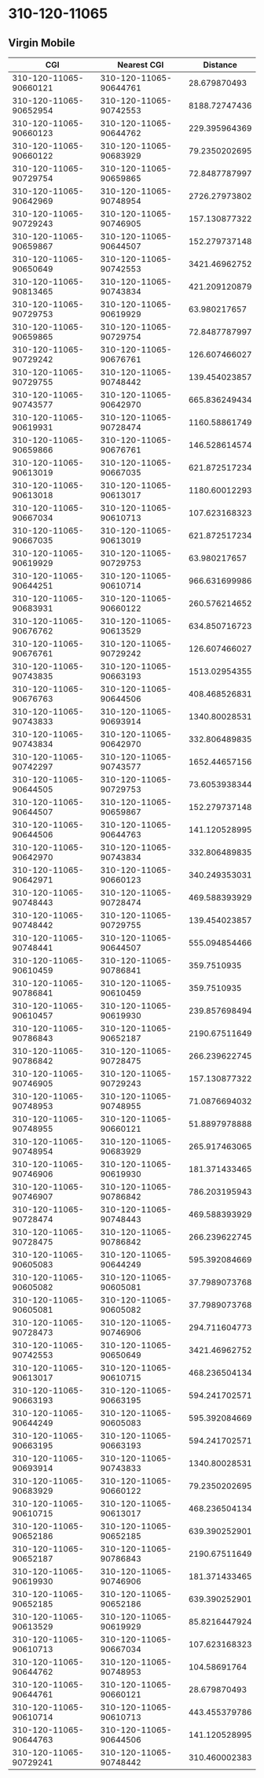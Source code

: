 # 310-120-11065
## Virgin Mobile


| CGI | Nearest CGI | Distance |
|-----|-------------|----------|
| 310-120-11065-90660121 | 310-120-11065-90644761 | 28.679870493 |
| 310-120-11065-90652954 | 310-120-11065-90742553 | 8188.72747436 |
| 310-120-11065-90660123 | 310-120-11065-90644762 | 229.395964369 |
| 310-120-11065-90660122 | 310-120-11065-90683929 | 79.2350202695 |
| 310-120-11065-90729754 | 310-120-11065-90659865 | 72.8487787997 |
| 310-120-11065-90642969 | 310-120-11065-90748954 | 2726.27973802 |
| 310-120-11065-90729243 | 310-120-11065-90746905 | 157.130877322 |
| 310-120-11065-90659867 | 310-120-11065-90644507 | 152.279737148 |
| 310-120-11065-90650649 | 310-120-11065-90742553 | 3421.46962752 |
| 310-120-11065-90813465 | 310-120-11065-90743834 | 421.209120879 |
| 310-120-11065-90729753 | 310-120-11065-90619929 | 63.980217657 |
| 310-120-11065-90659865 | 310-120-11065-90729754 | 72.8487787997 |
| 310-120-11065-90729242 | 310-120-11065-90676761 | 126.607466027 |
| 310-120-11065-90729755 | 310-120-11065-90748442 | 139.454023857 |
| 310-120-11065-90743577 | 310-120-11065-90642970 | 665.836249434 |
| 310-120-11065-90619931 | 310-120-11065-90728474 | 1160.58861749 |
| 310-120-11065-90659866 | 310-120-11065-90676761 | 146.528614574 |
| 310-120-11065-90613019 | 310-120-11065-90667035 | 621.872517234 |
| 310-120-11065-90613018 | 310-120-11065-90613017 | 1180.60012293 |
| 310-120-11065-90667034 | 310-120-11065-90610713 | 107.623168323 |
| 310-120-11065-90667035 | 310-120-11065-90613019 | 621.872517234 |
| 310-120-11065-90619929 | 310-120-11065-90729753 | 63.980217657 |
| 310-120-11065-90644251 | 310-120-11065-90610714 | 966.631699986 |
| 310-120-11065-90683931 | 310-120-11065-90660122 | 260.576214652 |
| 310-120-11065-90676762 | 310-120-11065-90613529 | 634.850716723 |
| 310-120-11065-90676761 | 310-120-11065-90729242 | 126.607466027 |
| 310-120-11065-90743835 | 310-120-11065-90663193 | 1513.02954355 |
| 310-120-11065-90676763 | 310-120-11065-90644506 | 408.468526831 |
| 310-120-11065-90743833 | 310-120-11065-90693914 | 1340.80028531 |
| 310-120-11065-90743834 | 310-120-11065-90642970 | 332.806489835 |
| 310-120-11065-90742297 | 310-120-11065-90743577 | 1652.44657156 |
| 310-120-11065-90644505 | 310-120-11065-90729753 | 73.6053938344 |
| 310-120-11065-90644507 | 310-120-11065-90659867 | 152.279737148 |
| 310-120-11065-90644506 | 310-120-11065-90644763 | 141.120528995 |
| 310-120-11065-90642970 | 310-120-11065-90743834 | 332.806489835 |
| 310-120-11065-90642971 | 310-120-11065-90660123 | 340.249353031 |
| 310-120-11065-90748443 | 310-120-11065-90728474 | 469.588393929 |
| 310-120-11065-90748442 | 310-120-11065-90729755 | 139.454023857 |
| 310-120-11065-90748441 | 310-120-11065-90644507 | 555.094854466 |
| 310-120-11065-90610459 | 310-120-11065-90786841 | 359.7510935 |
| 310-120-11065-90786841 | 310-120-11065-90610459 | 359.7510935 |
| 310-120-11065-90610457 | 310-120-11065-90619930 | 239.857698494 |
| 310-120-11065-90786843 | 310-120-11065-90652187 | 2190.67511649 |
| 310-120-11065-90786842 | 310-120-11065-90728475 | 266.239622745 |
| 310-120-11065-90746905 | 310-120-11065-90729243 | 157.130877322 |
| 310-120-11065-90748953 | 310-120-11065-90748955 | 71.0876694032 |
| 310-120-11065-90748955 | 310-120-11065-90660121 | 51.8897978888 |
| 310-120-11065-90748954 | 310-120-11065-90683929 | 265.917463065 |
| 310-120-11065-90746906 | 310-120-11065-90619930 | 181.371433465 |
| 310-120-11065-90746907 | 310-120-11065-90786842 | 786.203195943 |
| 310-120-11065-90728474 | 310-120-11065-90748443 | 469.588393929 |
| 310-120-11065-90728475 | 310-120-11065-90786842 | 266.239622745 |
| 310-120-11065-90605083 | 310-120-11065-90644249 | 595.392084669 |
| 310-120-11065-90605082 | 310-120-11065-90605081 | 37.7989073768 |
| 310-120-11065-90605081 | 310-120-11065-90605082 | 37.7989073768 |
| 310-120-11065-90728473 | 310-120-11065-90746906 | 294.711604773 |
| 310-120-11065-90742553 | 310-120-11065-90650649 | 3421.46962752 |
| 310-120-11065-90613017 | 310-120-11065-90610715 | 468.236504134 |
| 310-120-11065-90663193 | 310-120-11065-90663195 | 594.241702571 |
| 310-120-11065-90644249 | 310-120-11065-90605083 | 595.392084669 |
| 310-120-11065-90663195 | 310-120-11065-90663193 | 594.241702571 |
| 310-120-11065-90693914 | 310-120-11065-90743833 | 1340.80028531 |
| 310-120-11065-90683929 | 310-120-11065-90660122 | 79.2350202695 |
| 310-120-11065-90610715 | 310-120-11065-90613017 | 468.236504134 |
| 310-120-11065-90652186 | 310-120-11065-90652185 | 639.390252901 |
| 310-120-11065-90652187 | 310-120-11065-90786843 | 2190.67511649 |
| 310-120-11065-90619930 | 310-120-11065-90746906 | 181.371433465 |
| 310-120-11065-90652185 | 310-120-11065-90652186 | 639.390252901 |
| 310-120-11065-90613529 | 310-120-11065-90619929 | 85.8216447924 |
| 310-120-11065-90610713 | 310-120-11065-90667034 | 107.623168323 |
| 310-120-11065-90644762 | 310-120-11065-90748953 | 104.58691764 |
| 310-120-11065-90644761 | 310-120-11065-90660121 | 28.679870493 |
| 310-120-11065-90610714 | 310-120-11065-90610713 | 443.455379786 |
| 310-120-11065-90644763 | 310-120-11065-90644506 | 141.120528995 |
| 310-120-11065-90729241 | 310-120-11065-90748442 | 310.460002383 |
